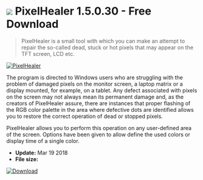 # ![](https://cdn.softexe.net/static/icon/a/pixelhealer-10532.png) PixelHealer 1.5.0.30 - Free Download

> PixelHealer is a small tool with which you can make an attempt to repair the so-called dead, stuck or hot pixels that may appear on the TFT screen, LCD etc.

[![PixelHealer](https://gallery.dpcdn.pl/imgc/Tools/81218/g_-_420x350_1.5_-_xf015006b-34e4-48bd-86bb-48555eced7bf.png)](https://softexe.net/win/system/diagnostics-tests/pixelhealer:pRecb.html)

The program is directed to Windows users who are struggling with the problem of damaged pixels on the monitor screen, a laptop matrix or a display mounted, for example, on a tablet. Any defect associated with pixels on the screen may not always mean its permanent damage and, as the creators of PixelHealer assure, there are instances that proper flashing of the RGB color palette in the area where defective dots are identified allows you to restore the correct operation of dead or stopped pixels.
 
 PixelHealer allows you to perform this operation on any user-defined area of ​​the screen. Options have been given to allow define the used colors or display time of a single color.


- **Update:** Mar 19 2018
- **File size:** 

[![Download](https://cdn.softexe.net/static/img/download.png)](https://softexe.net/win/system/diagnostics-tests/pixelhealer:pRecb.html)


